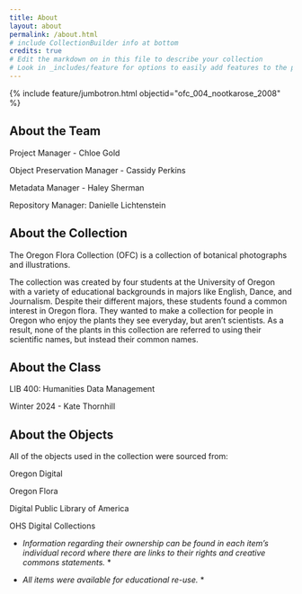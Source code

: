 ```yaml
---
title: About
layout: about
permalink: /about.html
# include CollectionBuilder info at bottom
credits: true
# Edit the markdown on in this file to describe your collection
# Look in _includes/feature for options to easily add features to the page
---
```


{% include feature/jumbotron.html objectid="ofc_004_nootkarose_2008" %}

## About the Team

Project Manager - Chloe Gold

Object Preservation Manager - Cassidy Perkins

Metadata Manager - Haley Sherman

Repository Manager: Danielle Lichtenstein

## About the Collection

The Oregon Flora Collection (OFC) is a collection of botanical photographs and illustrations.

The collection was created by four students at the University of Oregon with a variety of educational backgrounds in majors like English, Dance, and Journalism. Despite their different majors, these students found a common interest in Oregon flora. They wanted to make a collection for people in Oregon who enjoy the plants they see everyday, but aren’t scientists. As a result, none of the plants in this collection are referred to using their scientific names, but instead their common names.

## About the Class

LIB 400: Humanities Data Management 

Winter 2024 - Kate Thornhill

## About the Objects

All of the objects used in the collection were sourced from:

Oregon Digital

Oregon Flora

Digital Public Library of America

OHS Digital Collections

* *Information regarding their ownership can be found in each item’s individual record where there are links to their rights and creative commons statements.* *

* *All items were available for educational re-use.* *
